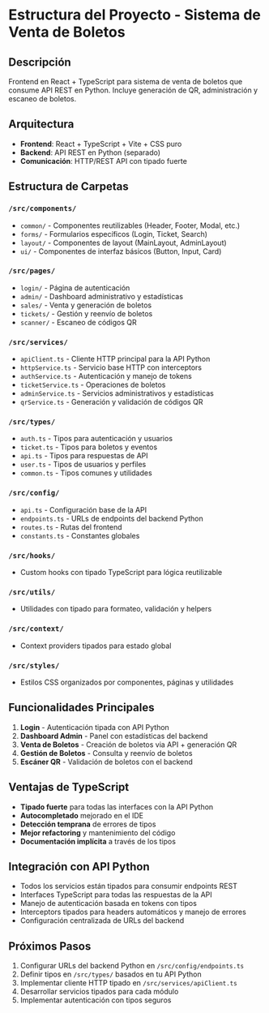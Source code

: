 # Estructura del Proyecto - Sistema de Venta de Boletos

## Descripción
Frontend en React + TypeScript para sistema de venta de boletos que consume API REST en Python.
Incluye generación de QR, administración y escaneo de boletos.

## Arquitectura
- **Frontend**: React + TypeScript + Vite + CSS puro
- **Backend**: API REST en Python (separado)
- **Comunicación**: HTTP/REST API con tipado fuerte

## Estructura de Carpetas

### `/src/components/`
- `common/` - Componentes reutilizables (Header, Footer, Modal, etc.)
- `forms/` - Formularios específicos (Login, Ticket, Search)
- `layout/` - Componentes de layout (MainLayout, AdminLayout)
- `ui/` - Componentes de interfaz básicos (Button, Input, Card)

### `/src/pages/`
- `login/` - Página de autenticación
- `admin/` - Dashboard administrativo y estadísticas
- `sales/` - Venta y generación de boletos
- `tickets/` - Gestión y reenvío de boletos
- `scanner/` - Escaneo de códigos QR

### `/src/services/`
- `apiClient.ts` - Cliente HTTP principal para la API Python
- `httpService.ts` - Servicio base HTTP con interceptors
- `authService.ts` - Autenticación y manejo de tokens
- `ticketService.ts` - Operaciones de boletos
- `adminService.ts` - Servicios administrativos y estadísticas
- `qrService.ts` - Generación y validación de códigos QR

### `/src/types/`
- `auth.ts` - Tipos para autenticación y usuarios
- `ticket.ts` - Tipos para boletos y eventos
- `api.ts` - Tipos para respuestas de API
- `user.ts` - Tipos de usuarios y perfiles
- `common.ts` - Tipos comunes y utilidades

### `/src/config/`
- `api.ts` - Configuración base de la API
- `endpoints.ts` - URLs de endpoints del backend Python
- `routes.ts` - Rutas del frontend
- `constants.ts` - Constantes globales

### `/src/hooks/`
- Custom hooks con tipado TypeScript para lógica reutilizable

### `/src/utils/`
- Utilidades con tipado para formateo, validación y helpers

### `/src/context/`
- Context providers tipados para estado global

### `/src/styles/`
- Estilos CSS organizados por componentes, páginas y utilidades

## Funcionalidades Principales
1. **Login** - Autenticación tipada con API Python
2. **Dashboard Admin** - Panel con estadísticas del backend
3. **Venta de Boletos** - Creación de boletos via API + generación QR
4. **Gestión de Boletos** - Consulta y reenvío de boletos
5. **Escáner QR** - Validación de boletos con el backend

## Ventajas de TypeScript
- **Tipado fuerte** para todas las interfaces con la API Python
- **Autocompletado** mejorado en el IDE
- **Detección temprana** de errores de tipos
- **Mejor refactoring** y mantenimiento del código
- **Documentación implícita** a través de los tipos

## Integración con API Python
- Todos los servicios están tipados para consumir endpoints REST
- Interfaces TypeScript para todas las respuestas de la API
- Manejo de autenticación basada en tokens con tipos
- Interceptors tipados para headers automáticos y manejo de errores
- Configuración centralizada de URLs del backend

## Próximos Pasos
1. Configurar URLs del backend Python en `/src/config/endpoints.ts`
2. Definir tipos en `/src/types/` basados en tu API Python
3. Implementar cliente HTTP tipado en `/src/services/apiClient.ts`
4. Desarrollar servicios tipados para cada módulo
5. Implementar autenticación con tipos seguros
